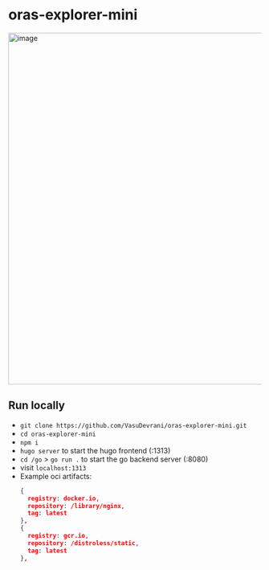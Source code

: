 # oras-explorer-mini

<img width="700" alt="image" src="https://github.com/VasuDevrani/oras-explorer-mini/assets/101383635/78827ec5-42a5-4308-99b2-50682f14fdc2">

## Run locally
- `git clone https://github.com/VasuDevrani/oras-explorer-mini.git`
- `cd oras-explorer-mini`
- `npm i`
- `hugo server` to start the hugo frontend (:1313)
- `cd /go` > `go run .` to start the go backend server (:8080)
- visit `localhost:1313`
- Example oci artifacts:
  ```json
  {
    registry: docker.io,
    repository: /library/nginx,
    tag: latest
  },
  {
    registry: gcr.io,
    repository: /distroless/static,
    tag: latest
  },
  ```

